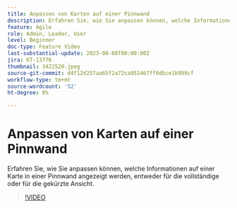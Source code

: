 ```yaml
---
title: Anpassen von Karten auf einer Pinnwand
description: Erfahren Sie, wie Sie anpassen können, welche Informationen auf einer Karte in einer Pinnwand angezeigt werden, entweder für die vollständige oder für die gekürzte Ansicht.
feature: Agile
role: Admin, Leader, User
level: Beginner
doc-type: Feature Video
last-substantial-update: 2023-08-08T00:00:00Z
jira: KT-13776
thumbnail: 3422520.jpeg
source-git-commit: d4f12d257aa65f2a72ca952467ff0dbce1b999cf
workflow-type: tm+mt
source-wordcount: '52'
ht-degree: 0%

---
```



# Anpassen von Karten auf einer Pinnwand

Erfahren Sie, wie Sie anpassen können, welche Informationen auf einer Karte in einer Pinnwand angezeigt werden, entweder für die vollständige oder für die gekürzte Ansicht.

>[!VIDEO](https://video.tv.adobe.com/v/3422520/?learn=on)
